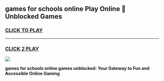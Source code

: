 
## games for schools online Play Online 👋 Unblocked Games
<h3>
<a href="https://news.freeplayer.one?title=games_for_schools_online&ref=17GH">CLICK TO PLAY</a></h3>
<hr>

<h3>
<a href="https://news.freeplayer.one?title=games_for_schools_online&ref=17GH">CLICK 2 PLAY</a>
  
</h3>

<a href="https://news.freeplayer.one?title=games_for_schools_online&ref=17GH/"><img src="https://clearcache.store/games.png"></a>


**games for schools online games unblocked: Your Gateway to Fun and Accessible Online Gaming**
